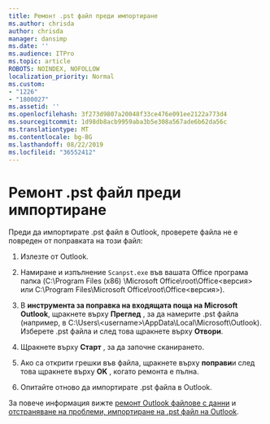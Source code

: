 ```yaml
---
title: Ремонт .pst файл преди импортиране
ms.author: chrisda
author: chrisda
manager: dansimp
ms.date: ''
ms.audience: ITPro
ms.topic: article
ROBOTS: NOINDEX, NOFOLLOW
localization_priority: Normal
ms.custom:
- "1226"
- "1800027"
ms.assetid: ''
ms.openlocfilehash: 3f273d9807a20048f33ce476e091ee2122a773d4
ms.sourcegitcommit: 1d98db8acb9959aba3b5e308a567ade6b62da56c
ms.translationtype: MT
ms.contentlocale: bg-BG
ms.lasthandoff: 08/22/2019
ms.locfileid: "36552412"
---
```

# <a name="repair-pst-file-before-importing"></a>Ремонт .pst файл преди импортиране

Преди да импортирате .pst файл в Outlook, проверете файла не е повреден от поправката на този файл:

1. Излезте от Outlook.

2. Намиране и изпълнение `Scanpst.exe` във вашата Office програма папка (C:\Program Files (x86) \Microsoft Office\root\Office\<версия\> или C:\Program Files\Microsoft Office\root\Office\<версия\>).

3. В **инструмента за поправка на входящата поща на Microsoft Outlook**, щракнете върху **Преглед** , за да намерите .pst файла (например, в C:\Users\\<username\>\AppData\Local\Microsoft\Outlook). Изберете .pst файла и след това щракнете върху **Отвори**.

4. Щракнете върху **Старт** , за да започне сканирането.

5. Ако са открити грешки във файла, щракнете върху **поправи**и след това щракнете върху **OK** , когато ремонта е пълна.

6. Опитайте отново да импортирате .pst файла в Outlook.

За повече информация вижте [ремонт Outlook файлове с данни](https://support.office.com/article/25663bc3-11ec-4412-86c4-60458afc5253) и [отстраняване на проблеми, импортиране на .pst файл на Outlook](https://support.office.com/article/2d2e50dc-5c36-4ab2-ab50-f1be733b3d6e).
